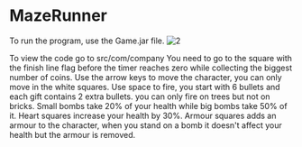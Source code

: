 # MazeRunner
To run the program, use the Game.jar file.
![2](https://user-images.githubusercontent.com/59181458/73149827-1e3d7080-4091-11ea-8c20-5dfa78dca201.png)

To view the code go to src/com/company
You need to go to the square with the finish line flag before the timer reaches zero while collecting the biggest number of coins. 
Use the arrow keys to move the character, you can only move in the white squares.
Use space to fire, you start with 6 bullets and each gift contains 2 extra bullets. you can only fire on trees but not on bricks.
Small bombs take 20% of your health while big bombs take 50% of it.
Heart squares increase your health by 30%.
Armour squares adds an armour to the character, when you stand on a bomb it doesn't affect your health but the armour is removed.

